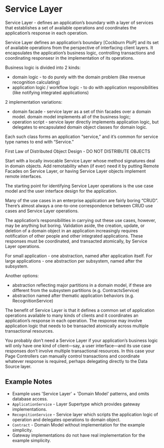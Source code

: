 # Service Layer

Service Layer - defines an application’s boundary with a layer of services that establishes a set of available operations and coordinates the application’s response in each operation.

Service Layer defines an application’s boundary [Cockburn PloP] and its set of available operations from the perspective of interfacing client layers.
It encapsulates the application’s business logic, controlling transactions and coordinating responsesr in the implementation of its operations.

Business logic is divided into 2 kinds:

- domain logic - to do purely with the domain problem (like revenue recognition calculating)
- application logic / workflow logic - to do with application responsibilities (like notifying integrated applications)

2 implementation variations:

- domain facade - service layer as a set of thin facades over a domain model. domain model implements all of the business logic;
- operation script - service layer directly implements application logic, but delegates to encapsulated domain object classes for domain logic.

Each such class forms an application “service,” and it’s common for service type names to end with “Service.”

First Law of Distributed Object Design - DO NOT DISTRIBUTE OBJECTS

Start with a locally invocable Service Layer whose method signatures deal in domain objects.
Add remotability when (if ever) need it by putting Remote Facades on Service Layer, or having Service Layer objects implement remote interfaces.

The starting point for identifying Service Layer operations is the use case model and the user interface design for the application.

Many of the use cases in an enterprise application are fairly boring “CRUD”.
There’s almost always a one-to-one correspondence between CRUD use cases and Service Layer operations.

The application’s responsibilities in carrying out these use cases, however, may be anything but boring. Validation aside, the creation, update, or deletion of a domain object in an application increasingly requires notification of other people and other integrated applications.
These responses must be coordinated, and transacted atomically, by Service Layer operations.

For small application - one abstraction, named after application itself.
For large applications - one abstraction per subsystem, named after the subsystem.

Another options:

- abstraction reflecting major partitions in a domain model, if these are different from the subsystem partitions (e.g. ContractsService)
- abstraction named after thematic application behaviors (e.g. RecognitionService)

The benefit of Service Layer is that it defines a common set of application operations available to many kinds of clients and it coordinates an application’s response in each operation.
The response may involve application logic that needs to be transacted atomically across multiple transactional resources.

You probably don’t need a Service Layer if your application’s business logic will only have one kind of client—say, a user interface—and its use case responses don’t involve multiple transactional resources.
In this case your Page Controllers can manually control transactions and coordinate whatever response is required, perhaps delegating directly to the Data Source layer.

## Example Notes

- Example uses 'Service Layer' + 'Domain Model' patterns, and omits database access.
- `ApplicationService` - Layer Supertype which provides gateway implementations.
- `RecognitionService` - Service layer which scripts the application logic of operation and delegates operations to domain object.
- `Contract` - Domain Model without implementation for the example simplicity.
- Gateway implementations do not have real implementation for the example simplicity.
